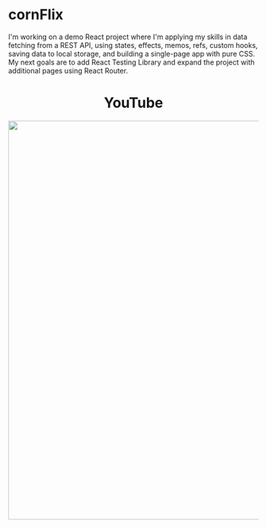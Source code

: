 # cornFlix

I'm working on a demo React project where I'm applying my skills in data fetching from a REST API, using states, effects, memos, refs, custom hooks, saving data to local storage, and building a single-page app with pure CSS. My next goals are to add React Testing Library and expand the project with additional pages using React Router. 


<div align="center">
  <h1> YouTube </h1>
    <img src="https://raw.githubusercontent.com/davitkv8/BASIC-CSS-HTML/main/ReactApp.gif" width="800" />
</div>
